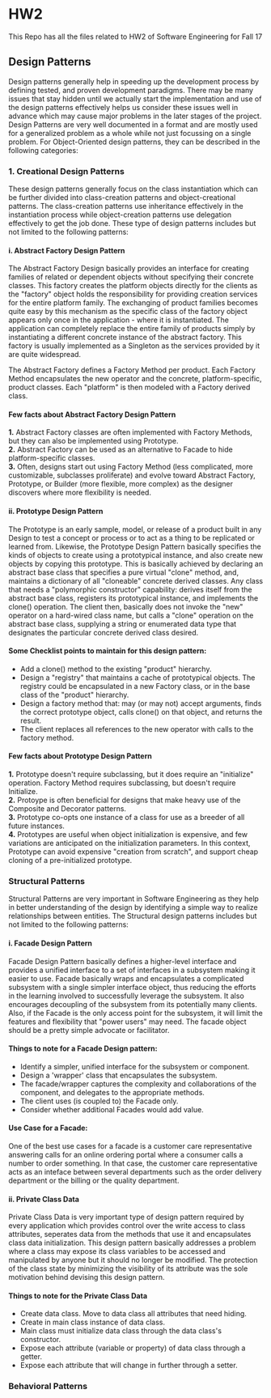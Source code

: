 # HW2
This Repo has all the files related to HW2 of Software Engineering for Fall 17

## Design Patterns
Design patterns generally help in speeding up the development process by defining tested, and proven development paradigms. There may be many issues that stay hidden until we actually start the implementation and use of the design patterns effectively helps us consider these issues well in advance which may cause major problems in the later stages of the project. Design Patterns are very well documented in a format and are mostly used for a generalized problem as a whole while not just focussing on a single problem. For Object-Oriented design patterns, they can be described in the following categories:

### 1. Creational Design Patterns
These design patterns generally focus on the class instantiation which can be further divided into class-creation patterns and object-creational patterns. The class-creation patterns use inheritance effectively in the instantiation process while object-creation patterns use delegation effectively to get the job done. These type of design patterns includes but not limited to the following patterns:

#### i. Abstract Factory Design Pattern
The Abstract Factory Design basically provides an interface for creating families of related or dependent objects without specifying their concrete classes. This factory creates the platform objects directly for the clients  as the "factory" object holds the responsibility for providing creation services for the entire platform family. The exchanging of product families becomes quite easy by this mechanism as the specific class of the factory object appears only once in the application - where it is instantiated. The application can completely replace the entire family of products simply by instantiating a different concrete instance of the abstract factory. This factory is usually implemented as a Singleton as the services provided by it are quite widespread. 

The Abstract Factory defines a Factory Method per product. Each Factory Method encapsulates the new operator and the concrete, platform-specific, product classes. Each "platform" is then modeled with a Factory derived class.  

#### Few facts about Abstract Factory Design Pattern
**1.** Abstract Factory classes are often implemented with Factory Methods, but they can also be implemented using Prototype.  
**2.** Abstract Factory can be used as an alternative to Facade to hide platform-specific classes.  
**3.** Often, designs start out using Factory Method (less complicated, more customizable, subclasses proliferate) and evolve toward Abstract Factory, Prototype, or Builder (more flexible, more complex) as the designer discovers where more flexibility is needed.


#### ii. Prototype Design Pattern
The Prototype is an early sample, model, or release of a product built in any Design to test a concept or process or to act as a thing to be replicated or learned from. Likewise, the Prototype Design Pattern basically specifies the kinds of objects to create using a prototypical instance, and also create new objects by copying this prototype. This is basically achieved by declaring an abstract base class that specifies a pure virtual "clone" method, and, maintains a dictionary of all "cloneable" concrete derived classes. Any class that needs a "polymorphic constructor" capability: derives itself from the abstract base class, registers its prototypical instance, and implements the clone() operation. The client then, basically does not invoke the "new" operator on a hard-wired class name, but calls a "clone" operation on the abstract base class, supplying a string or enumerated data type that designates the particular concrete derived class desired.

#### Some Checklist points to maintain for this design pattern:  
* Add a clone() method to the existing "product" hierarchy.
* Design a "registry" that maintains a cache of prototypical objects. The registry could be encapsulated in a new Factory class, or in the base class of the "product" hierarchy.
* Design a factory method that: may (or may not) accept arguments, finds the correct prototype object, calls clone() on that object, and returns the result.
* The client replaces all references to the new operator with calls to the factory method.

#### Few facts about Prototype Design Pattern
**1.** Prototype doesn't require subclassing, but it does require an "initialize" operation. Factory Method requires subclassing, but doesn't require Initialize.  
**2.** Protoype is often beneficial for designs that make heavy use of the Composite and Decorator patterns.  
**3.** Prototype co-opts one instance of a class for use as a breeder of all future instances.  
**4.** Prototypes are useful when object initialization is expensive, and few variations are anticipated on the initialization parameters. In this context, Prototype can avoid expensive "creation from scratch", and support cheap cloning of a pre-initialized prototype.  

### Structural Patterns
Structural Patterns are very important in Software Engineering as they help in better understanding of the design by identifying a simple way to realize relationships between entities. The Structural design patterns includes but not limited to the following patterns:  

#### i. Facade Design Pattern
Facade Design Pattern basically defines a higher-level interface and provides a unified interface to a set of interfaces in a subsystem making it easier to use. Facade basically wraps and encapsulates a complicated subsystem with a single simpler interface object, thus reducing the efforts in the learning involved to successfully leverage the subsystem. It also encourages decoupling of the subsystem from its potentially many clients. Also, if the Facade is the only access point for the subsystem, it will limit the features and flexibility that "power users" may need. The facade object should be a pretty simple advocate or facilitator.

#### Things to note for a Facade Design pattern:  
* Identify a simpler, unified interface for the subsystem or component.
* Design a 'wrapper' class that encapsulates the subsystem.
* The facade/wrapper captures the complexity and collaborations of the component, and delegates to the appropriate methods.
* The client uses (is coupled to) the Facade only.
* Consider whether additional Facades would add value.

#### Use Case for a Facade:
One of the best use cases for a facade is a customer care representative answering calls for an online ordering portal where a consumer calls a number to order something. In that case, the customer care representative acts as an inteface between several departments such as the order delivery department or the billing or the quality department.

#### ii. Private Class Data
Private Class Data is very important type of design pattern required by every application which provides control over the write access to class attributes, seperates data from the methods that use it and encapsulates class data initialization. This design pattern basically addresses a problem where a class may expose its class variables to be accessed and manipulated by anyone but it should no longer be modified. The protection of the class state by minimizing the visibility of its attribute was the sole motivation behind devising this design pattern.

#### Things to note for the Private Class Data
* Create data class. Move to data class all attributes that need hiding.
* Create in main class instance of data class.
* Main class must initialize data class through the data class's constructor.
* Expose each attribute (variable or property) of data class through a getter.
* Expose each attribute that will change in further through a setter.

### Behavioral Patterns






